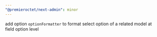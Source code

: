 ```yaml
---
"@premieroctet/next-admin": minor
---
```


add option `optionFormatter` to format select option of a related model at field option level
